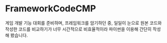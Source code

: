 # FrameworkCodeCMP
게임 개발 기능 대회를 준비하며, 프레임워크를 암기하던 중, 일일이 눈으로 원본 코드와 작성한 코드를 비교하기가 너무 시간적으로 비효율적이라 파이썬을 이용해 간단히 작성해 봤습니다.
